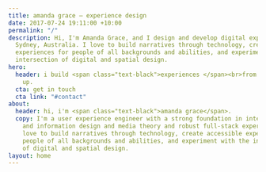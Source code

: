 ```yaml
---
title: amanda grace – experience design
date: 2017-07-24 19:11:00 +10:00
permalink: "/"
description: Hi, I'm Amanda Grace, and I design and develop digital experiences in
  Sydney, Australia. I love to build narratives through technology, create accessible
  experiences for people of all backgrounds and abilities, and experiment with the
  intersection of digital and spatial design.
hero:
  header: i build <span class="text-black">experiences </span><br>from the ground
    up.
  cta: get in touch
  cta link: "#contact"
about:
  header: hi, i'm <span class="text-black">amanda grace</span>.
  copy: I'm a user experience engineer with a strong foundation in interaction, visual,
    and information design and media theory and robust full-stack experience. I particularly
    love to build narratives through technology, create accessible experiences for
    people of all backgrounds and abilities, and experiment with the intersection
    of digital and spatial design.
layout: home
---
```


